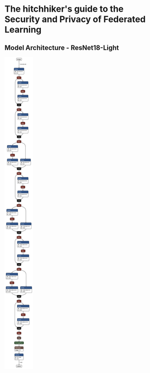 # **The hitchhiker's guide to the Security and Privacy of Federated Learning**
## Model Architecture - ResNet18-Light
![ResNet18Light](ResNet18Light.svg "ResNet18Light")
